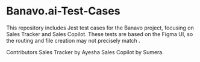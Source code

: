 # Banavo.ai-Test-Cases
This repository includes Jest test cases for the Banavo project, focusing on Sales Tracker and Sales Copilot. These tests are based on the Figma UI, so the routing and file creation may not precisely match .

Contributors
Sales Tracker by Ayesha
Sales Copilot by Sumera.
